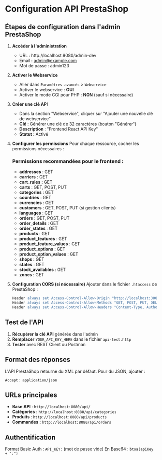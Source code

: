 # Configuration API PrestaShop

## Étapes de configuration dans l'admin PrestaShop

1. **Accéder à l'administration**
   - URL : http://localhost:8080/admin-dev
   - Email : admin@example.com
   - Mot de passe : admin123

2. **Activer le Webservice**
   - Aller dans `Paramètres avancés` > `Webservice`
   - Activer le webservice : **OUI**
   - Activer le mode CGI pour PHP : **NON** (sauf si nécessaire)

3. **Créer une clé API**
   - Dans la section "Webservice", cliquer sur "Ajouter une nouvelle clé de webservice"
   - **Clé** : Générer une clé de 32 caractères (bouton "Générer")
   - **Description** : "Frontend React API Key"
   - **Statut** : Activé

4. **Configurer les permissions**
   Pour chaque ressource, cocher les permissions nécessaires :
   
   ### Permissions recommandées pour le frontend :
   - **addresses** : GET
   - **carriers** : GET
   - **cart_rules** : GET
   - **carts** : GET, POST, PUT
   - **categories** : GET
   - **countries** : GET
   - **currencies** : GET
   - **customers** : GET, POST, PUT (si gestion clients)
   - **languages** : GET
   - **orders** : GET, POST, PUT
   - **order_details** : GET
   - **order_states** : GET
   - **products** : GET
   - **product_features** : GET
   - **product_feature_values** : GET
   - **product_options** : GET
   - **product_option_values** : GET
   - **shops** : GET
   - **states** : GET
   - **stock_availables** : GET
   - **zones** : GET

5. **Configuration CORS (si nécessaire)**
   Ajouter dans le fichier `.htaccess` de PrestaShop :
   ```apache
   Header always set Access-Control-Allow-Origin "http://localhost:3000"
   Header always set Access-Control-Allow-Methods "GET, POST, PUT, DELETE, OPTIONS"
   Header always set Access-Control-Allow-Headers "Content-Type, Authorization"
   ```

## Test de l'API

1. **Récupérer la clé API** générée dans l'admin
2. **Remplacer** `YOUR_API_KEY_HERE` dans le fichier `api-test.http`
3. **Tester** avec REST Client ou Postman

## Format des réponses

L'API PrestaShop retourne du XML par défaut. Pour du JSON, ajouter :
```
Accept: application/json
```

## URLs principales

- **Base API** : `http://localhost:8080/api/`
- **Catégories** : `http://localhost:8080/api/categories`
- **Produits** : `http://localhost:8080/api/products`
- **Commandes** : `http://localhost:8080/api/orders`

## Authentification

Format Basic Auth : `API_KEY:` (mot de passe vide)
En Base64 : `btoa(apiKey + ":")`